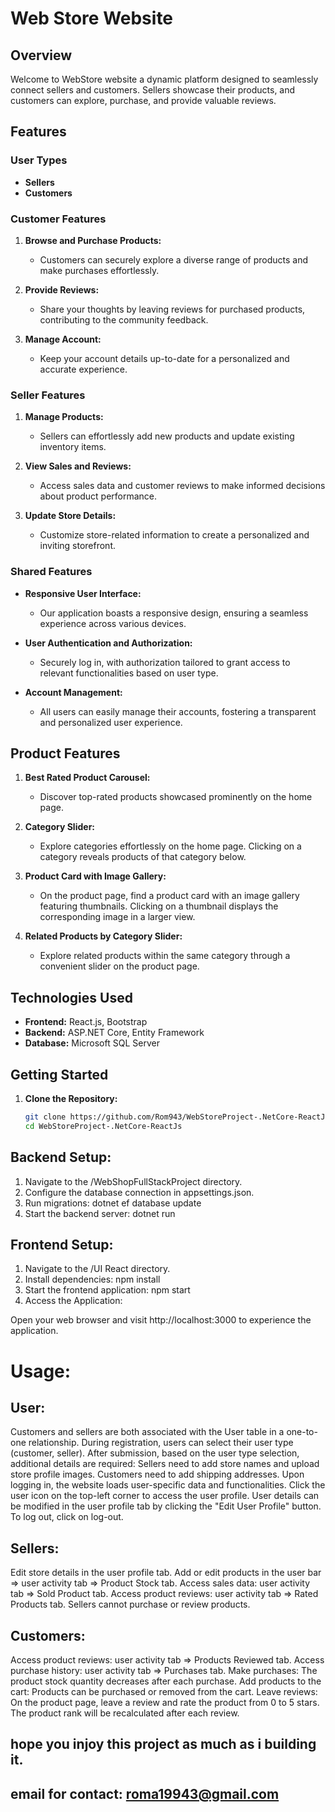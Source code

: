 # Web Store Website

## Overview

Welcome to WebStore website a dynamic platform designed to seamlessly connect sellers and customers.
Sellers showcase their products, and customers can explore, purchase, and provide valuable reviews.

## Features

### User Types

- **Sellers**
- **Customers**

### Customer Features

1. **Browse and Purchase Products:**
   - Customers can securely explore a diverse range of products and make purchases effortlessly.

2. **Provide Reviews:**
   - Share your thoughts by leaving reviews for purchased products, contributing to the community feedback.

3. **Manage Account:**
   - Keep your account details up-to-date for a personalized and accurate experience.

### Seller Features

1. **Manage Products:**
   - Sellers can effortlessly add new products and update existing inventory items.

2. **View Sales and Reviews:**
   - Access sales data and customer reviews to make informed decisions about product performance.

3. **Update Store Details:**
   - Customize store-related information to create a personalized and inviting storefront.

### Shared Features

- **Responsive User Interface:**
  - Our application boasts a responsive design, ensuring a seamless experience across various devices.

- **User Authentication and Authorization:**
  - Securely log in, with authorization tailored to grant access to relevant functionalities based on user type.

- **Account Management:**
  - All users can easily manage their accounts, fostering a transparent and personalized user experience.

## Product Features

1. **Best Rated Product Carousel:**
   - Discover top-rated products showcased prominently on the home page.

2. **Category Slider:**
   - Explore categories effortlessly on the home page. Clicking on a category reveals products of that category below.

3. **Product Card with Image Gallery:**
   - On the product page, find a product card with an image gallery featuring thumbnails. Clicking on a thumbnail displays the corresponding image in a larger view.

4. **Related Products by Category Slider:**
   - Explore related products within the same category through a convenient slider on the product page.

## Technologies Used

- **Frontend:** React.js, Bootstrap
- **Backend:** ASP.NET Core, Entity Framework
- **Database:** Microsoft SQL Server

## Getting Started

1. **Clone the Repository:**
   ```bash
   git clone https://github.com/Rom943/WebStoreProject-.NetCore-ReactJs.git
   cd WebStoreProject-.NetCore-ReactJs
   
## Backend Setup:

1. Navigate to the /WebShopFullStackProject directory.
2. Configure the database connection in appsettings.json.
3. Run migrations: dotnet ef database update
4. Start the backend server: dotnet run
   
## Frontend Setup:

1. Navigate to the /UI React directory.
2. Install dependencies: npm install
3. Start the frontend application: npm start
4. Access the Application:

 Open your web browser and visit http://localhost:3000 to experience the application.

# Usage:
## User:
Customers and sellers are both associated with the User table in a one-to-one relationship.
During registration, users can select their user type (customer, seller).
After submission, based on the user type selection, additional details are required:
Sellers need to add store names and upload store profile images.
Customers need to add shipping addresses.
Upon logging in, the website loads user-specific data and functionalities.
Click the user icon on the top-left corner to access the user profile.
User details can be modified in the user profile tab by clicking the "Edit User Profile" button.
To log out, click on log-out.

## Sellers:
Edit store details in the user profile tab.
Add or edit products in the user bar => user activity tab => Product Stock tab.
Access sales data: user activity tab => Sold Product tab.
Access product reviews: user activity tab => Rated Products tab.
Sellers cannot purchase or review products.

## Customers:
Access product reviews: user activity tab => Products Reviewed tab.
Access purchase history: user activity tab => Purchases tab.
Make purchases: The product stock quantity decreases after each purchase.
Add products to the cart: Products can be purchased or removed from the cart.
Leave reviews: On the product page, leave a review and rate the product from 0 to 5 stars. The product rank will be recalculated after each review.


## hope you injoy this project as much as i building it.
## email for contact: roma19943@gmail.com
